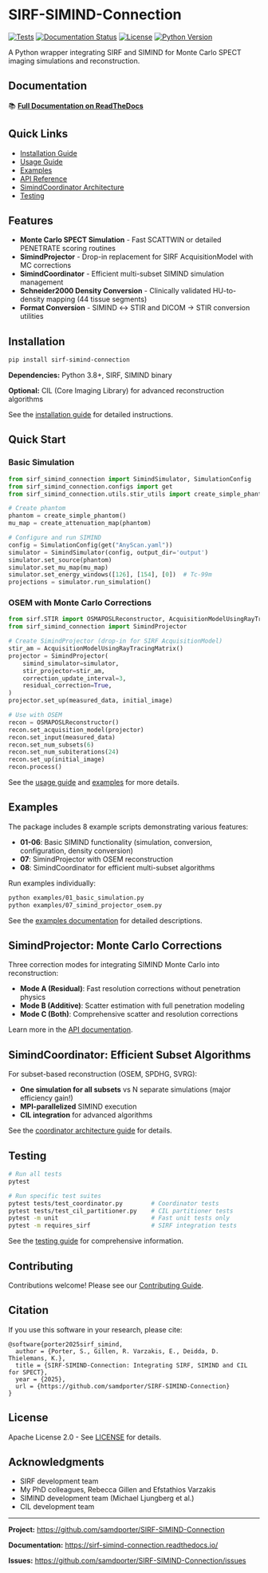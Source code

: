 # SIRF-SIMIND-Connection

[![Tests](https://github.com/samdporter/SIRF-SIMIND-Connection/workflows/Tests/badge.svg)](https://github.com/samdporter/SIRF-SIMIND-Connection/actions)
[![Documentation Status](https://readthedocs.org/projects/sirf-simind-connection/badge/?version=latest)](https://sirf-simind-connection.readthedocs.io/en/latest/?badge=latest)
[![License](https://img.shields.io/badge/License-Apache%202.0-blue.svg)](https://opensource.org/licenses/Apache-2.0)
[![Python Version](https://img.shields.io/badge/python-3.8%2B-blue.svg)](https://www.python.org/downloads/)

A Python wrapper integrating SIRF and SIMIND for Monte Carlo SPECT imaging simulations and reconstruction.

## Documentation

📚 **[Full Documentation on ReadTheDocs](https://sirf-simind-connection.readthedocs.io/)**

## Quick Links

- [Installation Guide](https://sirf-simind-connection.readthedocs.io/en/latest/installation.html)
- [Usage Guide](https://sirf-simind-connection.readthedocs.io/en/latest/usage.html)
- [Examples](https://sirf-simind-connection.readthedocs.io/en/latest/examples.html)
- [API Reference](https://sirf-simind-connection.readthedocs.io/en/latest/api.html)
- [SimindCoordinator Architecture](https://sirf-simind-connection.readthedocs.io/en/latest/coordinator_architecture.html)
- [Testing](https://sirf-simind-connection.readthedocs.io/en/latest/testing.html)

## Features

- **Monte Carlo SPECT Simulation** - Fast SCATTWIN or detailed PENETRATE scoring routines
- **SimindProjector** - Drop-in replacement for SIRF AcquisitionModel with MC corrections
- **SimindCoordinator** - Efficient multi-subset SIMIND simulation management
- **Schneider2000 Density Conversion** - Clinically validated HU-to-density mapping (44 tissue segments)
- **Format Conversion** - SIMIND ↔ STIR and DICOM → STIR conversion utilities

## Installation

```bash
pip install sirf-simind-connection
```

**Dependencies:** Python 3.8+, SIRF, SIMIND binary

**Optional:** CIL (Core Imaging Library) for advanced reconstruction algorithms

See the [installation guide](https://sirf-simind-connection.readthedocs.io/en/latest/installation.html) for detailed instructions.

## Quick Start

### Basic Simulation

```python
from sirf_simind_connection import SimindSimulator, SimulationConfig
from sirf_simind_connection.configs import get
from sirf_simind_connection.utils.stir_utils import create_simple_phantom, create_attenuation_map

# Create phantom
phantom = create_simple_phantom()
mu_map = create_attenuation_map(phantom)

# Configure and run SIMIND
config = SimulationConfig(get("AnyScan.yaml"))
simulator = SimindSimulator(config, output_dir='output')
simulator.set_source(phantom)
simulator.set_mu_map(mu_map)
simulator.set_energy_windows([126], [154], [0])  # Tc-99m
projections = simulator.run_simulation()
```

### OSEM with Monte Carlo Corrections

```python
from sirf.STIR import OSMAPOSLReconstructor, AcquisitionModelUsingRayTracingMatrix
from sirf_simind_connection import SimindProjector

# Create SimindProjector (drop-in for SIRF AcquisitionModel)
stir_am = AcquisitionModelUsingRayTracingMatrix()
projector = SimindProjector(
    simind_simulator=simulator,
    stir_projector=stir_am,
    correction_update_interval=3,
    residual_correction=True,
)
projector.set_up(measured_data, initial_image)

# Use with OSEM
recon = OSMAPOSLReconstructor()
recon.set_acquisition_model(projector)
recon.set_input(measured_data)
recon.set_num_subsets(6)
recon.set_num_subiterations(24)
recon.set_up(initial_image)
recon.process()
```

See the [usage guide](https://sirf-simind-connection.readthedocs.io/en/latest/usage.html) and [examples](https://sirf-simind-connection.readthedocs.io/en/latest/examples.html) for more details.

## Examples

The package includes 8 example scripts demonstrating various features:

- **01-06**: Basic SIMIND functionality (simulation, conversion, configuration, density conversion)
- **07**: SimindProjector with OSEM reconstruction
- **08**: SimindCoordinator for efficient multi-subset algorithms

Run examples individually:

```bash
python examples/01_basic_simulation.py
python examples/07_simind_projector_osem.py
```

See the [examples documentation](https://sirf-simind-connection.readthedocs.io/en/latest/examples.html) for detailed descriptions.

## SimindProjector: Monte Carlo Corrections

Three correction modes for integrating SIMIND Monte Carlo into reconstruction:

- **Mode A (Residual)**: Fast resolution corrections without penetration physics
- **Mode B (Additive)**: Scatter estimation with full penetration modeling
- **Mode C (Both)**: Comprehensive scatter and resolution corrections

Learn more in the [API documentation](https://sirf-simind-connection.readthedocs.io/en/latest/api.html).

## SimindCoordinator: Efficient Subset Algorithms

For subset-based reconstruction (OSEM, SPDHG, SVRG):

- **One simulation for all subsets** vs N separate simulations (major efficiency gain!)
- **MPI-parallelized** SIMIND execution
- **CIL integration** for advanced algorithms

See the [coordinator architecture guide](https://sirf-simind-connection.readthedocs.io/en/latest/coordinator_architecture.html) for details.

## Testing

```bash
# Run all tests
pytest

# Run specific test suites
pytest tests/test_coordinator.py        # Coordinator tests
pytest tests/test_cil_partitioner.py    # CIL partitioner tests
pytest -m unit                          # Fast unit tests only
pytest -m requires_sirf                 # SIRF integration tests
```

See the [testing guide](https://sirf-simind-connection.readthedocs.io/en/latest/testing.html) for comprehensive information.

## Contributing

Contributions welcome! Please see our [Contributing Guide](https://sirf-simind-connection.readthedocs.io/en/latest/contributing.html).

## Citation

If you use this software in your research, please cite:

```
@software{porter2025sirf_simind,
  author = {Porter, S., Gillen, R. Varzakis, E., Deidda, D. Thielemans, K.},
  title = {SIRF-SIMIND-Connection: Integrating SIRF, SIMIND and CIL for SPECT},
  year = {2025},
  url = {https://github.com/samdporter/SIRF-SIMIND-Connection}
}
```

## License

Apache License 2.0 - See [LICENSE](LICENSE) for details.

## Acknowledgments

- SIRF development team
- My PhD colleagues, Rebecca Gillen and Efstathios Varzakis
- SIMIND development team (Michael Ljungberg et al.)
- CIL development team

---

**Project:** https://github.com/samdporter/SIRF-SIMIND-Connection

**Documentation:** https://sirf-simind-connection.readthedocs.io/

**Issues:** https://github.com/samdporter/SIRF-SIMIND-Connection/issues
